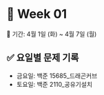 ﻿# 📘 Week 01

<!-- 기간 시작 -->
📆 기간: 4월 1일 (화) ~ 4월 7일 (월)
<!-- 기간 끝 -->

<!-- 요일별 기록 시작 -->
## ✅ 요일별 문제 기록
- 금요일: 백준 15685_드래곤커브
- 토요일: 백준 2110_공유기설치
<!-- 요일별 기록 끝 -->
